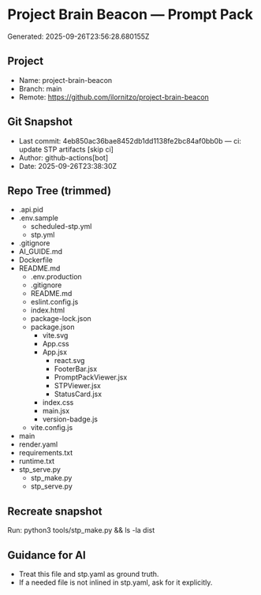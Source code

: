 # Project Brain Beacon — Prompt Pack
Generated: 2025-09-26T23:56:28.680155Z

## Project
- Name: project-brain-beacon
- Branch: main
- Remote: https://github.com/ilornitzo/project-brain-beacon

## Git Snapshot
- Last commit: 4eb850ac36bae8452db1dd1138fe2bc84af0bb0b — ci: update STP artifacts [skip ci]
- Author: github-actions[bot]
- Date: 2025-09-26T23:38:30Z

## Repo Tree (trimmed)
- .api.pid
- .env.sample
    - scheduled-stp.yml
    - stp.yml
- .gitignore
- AI_GUIDE.md
- Dockerfile
- README.md
  - .env.production
  - .gitignore
  - README.md
  - eslint.config.js
  - index.html
  - package-lock.json
  - package.json
    - vite.svg
    - App.css
    - App.jsx
      - react.svg
      - FooterBar.jsx
      - PromptPackViewer.jsx
      - STPViewer.jsx
      - StatusCard.jsx
    - index.css
    - main.jsx
    - version-badge.js
  - vite.config.js
- main
- render.yaml
- requirements.txt
- runtime.txt
- stp_serve.py
  - stp_make.py
  - stp_serve.py

## Recreate snapshot
Run: python3 tools/stp_make.py  &&  ls -la dist

## Guidance for AI
- Treat this file and stp.yaml as ground truth.
- If a needed file is not inlined in stp.yaml, ask for it explicitly.
